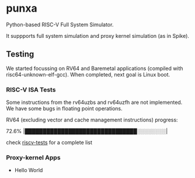 # punxa
Python-based RISC-V Full System Simulator.

It suppports full system simulation and proxy kernel simulation (as in Spike).

## Testing

We started focussing on RV64 and Baremetal applications (compiled with risc64-unknown-elf-gcc).
When completed, next goal is Linux boot.

### RISC-V ISA Tests

Some instructions from the rv64uzbs and rv64uzfh are not implemented. 
We have some bugs in floating point operations.

RV64 (excluding vector and cache management instructions) progress: 

72.6% |███████████████████████████████░░░░░░░░|

check [riscv-tests](https://github.com/davidcastells/punxa/blob/main/test/riscv-tests/README.md) for a complete list

### Proxy-kernel Apps

- Hello World
